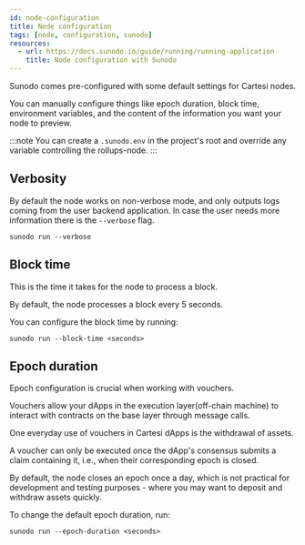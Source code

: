 ```yaml
---
id: node-configuration
title: Node configuration
tags: [node, configuration, sunodo]
resources:
  - url: https://docs.sunodo.io/guide/running/running-application
    title: Node configuration with Sunodo
---
```


Sunodo comes pre-configured with some default settings for Cartesi nodes.

You can manually configure things like epoch duration, block time, environment variables, and the content of the information you want your node to preview.

:::note
You can create a `.sunodo.env` in the project's root and override any variable controlling the rollups-node.
:::

## Verbosity

By default the node works on non-verbose mode, and only outputs logs coming from the user backend application. In case the user needs more information there is the `--verbose` flag.

```
sunodo run --verbose
```

## Block time

This is the time it takes for the node to process a block.

By default, the node processes a block every 5 seconds.

You can configure the block time by running:

```
sunodo run --block-time <seconds>
```

## Epoch duration

Epoch configuration is crucial when working with vouchers.

Vouchers allow your dApps in the execution layer(off-chain machine) to interact with contracts on the base layer through message calls.

One everyday use of vouchers in Cartesi dApps is the withdrawal of assets.

A voucher can only be executed once the dApp's consensus submits a claim containing it, i.e., when their corresponding epoch is closed.

By default, the node closes an epoch once a day, which is not practical for development and testing purposes - where you may want to deposit and withdraw assets quickly.

To change the default epoch duration, run:

```
sunodo run --epoch-duration <seconds>
```
